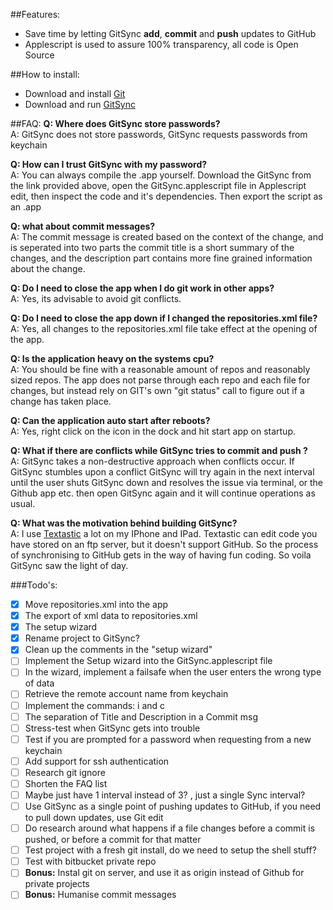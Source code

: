 ##Features:
- Save time by letting GitSync **add**, **commit** and **push** updates to GitHub
- Applescript is used to assure 100% transparency, all code is Open Source

##How to install:
- Download and install [Git](http://git-scm.com/download/mac) 
- Download and run [GitSync](https://github.com/eonist/GitSync/archive/master.zip) 

##FAQ:
**Q: Where does GitSync store passwords?** <br/>
A: GitSync does not store passwords, GitSync requests passwords from keychain

**Q: How can I trust GitSync with my password?** <br/>
A: You can always compile the .app yourself. Download the GitSync from the link provided above, open the GitSync.applescript file in Applescript edit, then inspect the code and it's dependencies. Then export the script as an .app

**Q: what about commit messages?** <br/>
A: The commit message is created based on the context of the change, and is seperated into two parts the commit title is a short summary of the changes, and the description part contains more fine grained information about the change. 

**Q: Do I need to close the app when I do git work in other apps?** <br/>
A: Yes, its advisable to avoid git conflicts.

**Q: Do I need to close the app down if I changed the repositories.xml file?** <br/>
A: Yes, all changes to the repositories.xml file take effect at the opening of the app. 

**Q: Is the application heavy on the systems cpu?** <br/>
A: You should be fine with a reasonable amount of repos and reasonably sized repos. The app does not parse through each repo and each file for changes, but instead rely on GIT's own "git status" call to figure out if a change has taken place.

**Q: Can the application auto start after reboots?** <br/>
A: Yes, right click on the icon in the dock and hit start app on startup.

**Q: What if there are conflicts while GitSync tries to commit and push ?** <br/>
A: GitSync takes a non-destructive approach when conflicts occur. If GitSync stumbles upon a conflict GitSync will try again in the next interval until the user shuts GitSync down and resolves the issue via terminal, or the Github app etc. then open GitSync again and it will continue operations as usual.

**Q: What was the motivation behind building GitSync?** <br/>
A: I use [Textastic](http://www.textasticapp.com) a lot on my IPhone and IPad. Textastic can edit code you have stored on an ftp server, but it doesn't support GitHub. So the process of synchronising to GitHub gets in the way of having fun coding. So voila GitSync saw the light of day. 

###Todo's:
- [x] Move repositories.xml into the app
- [x] The export of xml data to repositories.xml
- [x] The setup wizard
- [x] Rename project to GitSync?
- [x] Clean up the comments in the "setup wizard"
- [ ] Implement the Setup wizard into the GitSync.applescript file
- [ ] In the wizard, implement a failsafe when the user enters the wrong type of data
- [ ] Retrieve the remote account name from keychain
- [ ] Implement the commands: i and c
- [ ] The separation of Title and Description in a Commit msg
- [ ] Stress-test when GitSync gets into trouble
- [ ] Test if you are prompted for a password when requesting from a new keychain
- [ ] Add support for ssh authentication
- [ ] Research git ignore
- [ ] Shorten the FAQ list
- [ ] Maybe just have 1 interval instead of 3? , just a single Sync interval?
- [ ] Use GitSync as a single point of pushing updates to GitHub, if you need to pull down updates, use Git edit
- [ ] Do research around what happens if a file changes before a commit is pushed, or before a commit for that matter
- [ ] Test project with a fresh git install, do we need to setup the shell stuff?
- [ ] Test with bitbucket private repo
- [ ] **Bonus:** Instal git on server, and use it as origin instead of Github for private projects
- [ ] **Bonus:** Humanise commit messages
